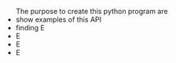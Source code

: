 <ul>The purpose to create this python program are
<li>show examples of this API</li>
<li>finding E</li>
<li>E</li>
<li>E</li>
<li>E</li>
<ul>
